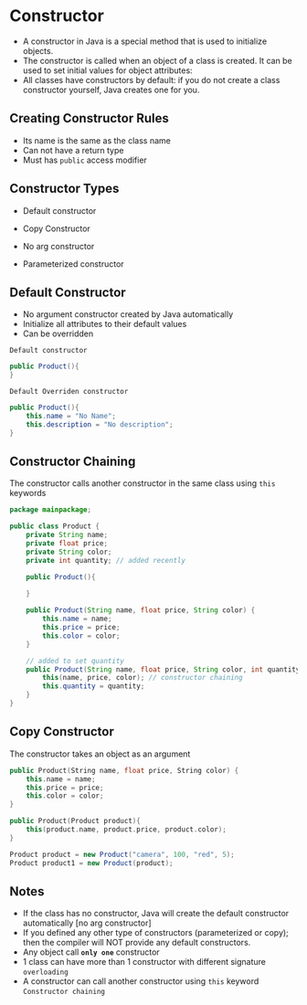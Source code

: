 # Constructor
- A constructor in Java is a special method that is used to initialize objects.
- The constructor is called when an object of a class is created. It can be used to set initial values for object attributes:
- All classes have constructors by default: if you do not create a class constructor yourself, Java creates one for you.

## Creating Constructor Rules
- Its name is the same as the class name
- Can not have a return type
- Must has `public` access modifier

## Constructor Types
- Default constructor

- Copy Constructor

- No arg constructor

- Parameterized constructor

## Default Constructor
- No argument constructor created by Java automatically
- Initialize all attributes to their default values
- Can be overridden

`Default constructor`
```java
public Product(){
}
```


`Default Overriden constructor`
```java
public Product(){
    this.name = "No Name";
    this.description = "No description";
}
```

## Constructor Chaining
The constructor calls another constructor in the same class using `this` keywords

```java
package mainpackage;

public class Product {
    private String name;
    private float price;
    private String color;
    private int quantity; // added recently

    public Product(){
        
    }

    public Product(String name, float price, String color) {
        this.name = name;
        this.price = price;
        this.color = color;
    }

    // added to set quantity
    public Product(String name, float price, String color, int quantity) {
        this(name, price, color); // constructor chaining
        this.quantity = quantity;
    }
}
```


## Copy Constructor
The constructor takes an object as an argument

```cpp
public Product(String name, float price, String color) {
    this.name = name;
    this.price = price;
    this.color = color;
}

public Product(Product product){
    this(product.name, product.price, product.color);
}
```

```java
Product product = new Product("camera", 100, "red", 5);
Product product1 = new Product(product);
```

## Notes
- If the class has no constructor, Java will create the default constructor automatically [no arg constructor]
- If you defined any other type of constructors (parameterized or copy); then the compiler will NOT provide any default constructors.
- Any object call **`only one`** constructor
- 1 class can have more than 1 constructor with different signature `overloading`
- A constructor can call another constructor using `this` keyword `Constructor chaining`

